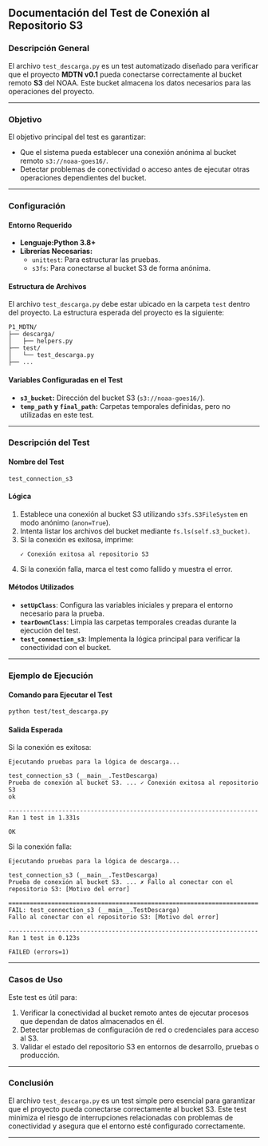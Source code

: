 ## **Documentación del Test de Conexión al Repositorio S3**

### **Descripción General**

El archivo `test_descarga.py` es un test automatizado diseñado para verificar que el proyecto **MDTN v0.1** pueda conectarse correctamente al bucket remoto **S3** del NOAA. Este bucket almacena los datos necesarios para las operaciones del proyecto.

---

### **Objetivo**

El objetivo principal del test es garantizar:
- Que el sistema pueda establecer una conexión anónima al bucket remoto `s3://noaa-goes16/`.
- Detectar problemas de conectividad o acceso antes de ejecutar otras operaciones dependientes del bucket.

---

### **Configuración**

#### **Entorno Requerido**
- **Lenguaje:Python 3.8+**
- **Librerías Necesarias:**
  - `unittest`: Para estructurar las pruebas.
  - `s3fs`: Para conectarse al bucket S3 de forma anónima.

#### **Estructura de Archivos**
El archivo `test_descarga.py` debe estar ubicado en la carpeta `test` dentro del proyecto. La estructura esperada del proyecto es la siguiente:

```
P1_MDTN/
├── descarga/
│   ├── helpers.py
├── test/
│   └── test_descarga.py
├── ...
```

#### **Variables Configuradas en el Test**
- **`s3_bucket`:** Dirección del bucket S3 (`s3://noaa-goes16/`).
- **`temp_path` y `final_path`:** Carpetas temporales definidas, pero no utilizadas en este test.

---

### **Descripción del Test**

#### **Nombre del Test**
`test_connection_s3`

#### **Lógica**
1. Establece una conexión al bucket S3 utilizando `s3fs.S3FileSystem` en modo anónimo (`anon=True`).
2. Intenta listar los archivos del bucket mediante `fs.ls(self.s3_bucket)`.
3. Si la conexión es exitosa, imprime:
   ```
   ✓ Conexión exitosa al repositorio S3
   ```
4. Si la conexión falla, marca el test como fallido y muestra el error.

#### **Métodos Utilizados**
- **`setUpClass`**:
  Configura las variables iniciales y prepara el entorno necesario para la prueba.
- **`tearDownClass`**:
  Limpia las carpetas temporales creadas durante la ejecución del test.
- **`test_connection_s3`**:
  Implementa la lógica principal para verificar la conectividad con el bucket.

---

### **Ejemplo de Ejecución**

#### **Comando para Ejecutar el Test**
```bash
python test/test_descarga.py
```

#### **Salida Esperada**
Si la conexión es exitosa:
```plaintext
Ejecutando pruebas para la lógica de descarga...

test_connection_s3 (__main__.TestDescarga)
Prueba de conexión al bucket S3. ... ✓ Conexión exitosa al repositorio S3
ok

----------------------------------------------------------------------
Ran 1 test in 1.331s

OK
```

Si la conexión falla:
```plaintext
Ejecutando pruebas para la lógica de descarga...

test_connection_s3 (__main__.TestDescarga)
Prueba de conexión al bucket S3. ... ✗ Fallo al conectar con el repositorio S3: [Motivo del error]

======================================================================
FAIL: test_connection_s3 (__main__.TestDescarga)
Fallo al conectar con el repositorio S3: [Motivo del error]

----------------------------------------------------------------------
Ran 1 test in 0.123s

FAILED (errors=1)
```

---

### **Casos de Uso**

Este test es útil para:
1. Verificar la conectividad al bucket remoto antes de ejecutar procesos que dependan de datos almacenados en él.
2. Detectar problemas de configuración de red o credenciales para acceso al S3.
3. Validar el estado del repositorio S3 en entornos de desarrollo, pruebas o producción.

---

### **Conclusión**

El archivo `test_descarga.py` es un test simple pero esencial para garantizar que el proyecto pueda conectarse correctamente al bucket S3. Este test minimiza el riesgo de interrupciones relacionadas con problemas de conectividad y asegura que el entorno esté configurado correctamente.

--- 

